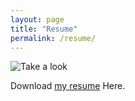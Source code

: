 ```yaml
---
layout: page
title: "Resume"
permalink: /resume/
---
```


![Take a look](/assets/resume.jpg)

Download [my resume](/assets/Kaih_White_resume_BC2021.pdf) Here.

